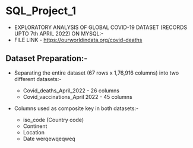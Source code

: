 # SQL_Project_1
- EXPLORATORY ANALYSIS OF GLOBAL COVID-19 DATASET (RECORDS UPTO 7th APRIL 2022) ON MYSQL:-
- FILE LINK - https://ourworldindata.org/covid-deaths

## Dataset Preparation:-
- Separating the entire dataset (67 rows x 1,76,916 columns) into two different datasets:-
  - Covid_deaths_April_2022 - 26 columns
  - Covid_vaccinations_April 2022 - 45 columns
  
- Columns used as composite key in both datasets:-
  - iso_code (Country code)
  - Continent
  - Location
  - Date
werqewqeqweq
